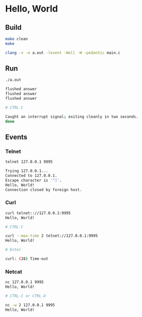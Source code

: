 # Hello, World

## Build

```bash
make clean
make
```

```bash
clang -v -o a.out -levent -Wall -W -pedantic main.c
```

## Run

```bash
./a.out 

flushed answer
flushed answer
flushed answer

# CTRL-C

Caught an interrupt signal; exiting cleanly in two seconds.
done
```

## Events

### Telnet

```bash
telnet 127.0.0.1 9995

Trying 127.0.0.1...
Connected to 127.0.0.1.
Escape character is '^]'.
Hello, World!
Connection closed by foreign host.
```

### Curl

```bash
curl telnet:://127.0.0.1:9995
Hello, World!

# CTRL-C
```

```bash
curl --max-time 2 telnet://127.0.0.1:9995
Hello, World!

# Enter

curl: (28) Time-out
```

### Netcat

```bash
nc 127.0.0.1 9995
Hello, World!

# CTRL-C or CTRL-D
```

```bash
nc -w 2 127.0.0.1 9995
Hello, World!
```

